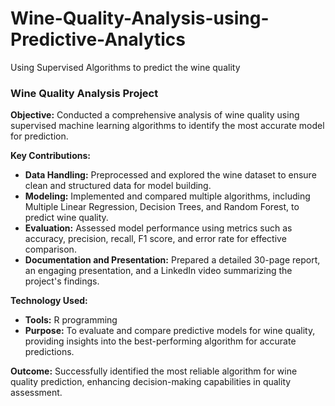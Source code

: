 # Wine-Quality-Analysis-using-Predictive-Analytics
Using Supervised Algorithms to predict the wine quality
### Wine Quality Analysis Project  
**Objective:** Conducted a comprehensive analysis of wine quality using supervised machine learning algorithms to identify the most accurate model for prediction.  

**Key Contributions:**  
- **Data Handling:** Preprocessed and explored the wine dataset to ensure clean and structured data for model building.  
- **Modeling:** Implemented and compared multiple algorithms, including Multiple Linear Regression, Decision Trees, and Random Forest, to predict wine quality.  
- **Evaluation:** Assessed model performance using metrics such as accuracy, precision, recall, F1 score, and error rate for effective comparison.  
- **Documentation and Presentation:** Prepared a detailed 30-page report, an engaging presentation, and a LinkedIn video summarizing the project's findings.  

**Technology Used:**  
- **Tools:** R programming  
- **Purpose:** To evaluate and compare predictive models for wine quality, providing insights into the best-performing algorithm for accurate predictions.  

**Outcome:** Successfully identified the most reliable algorithm for wine quality prediction, enhancing decision-making capabilities in quality assessment.
